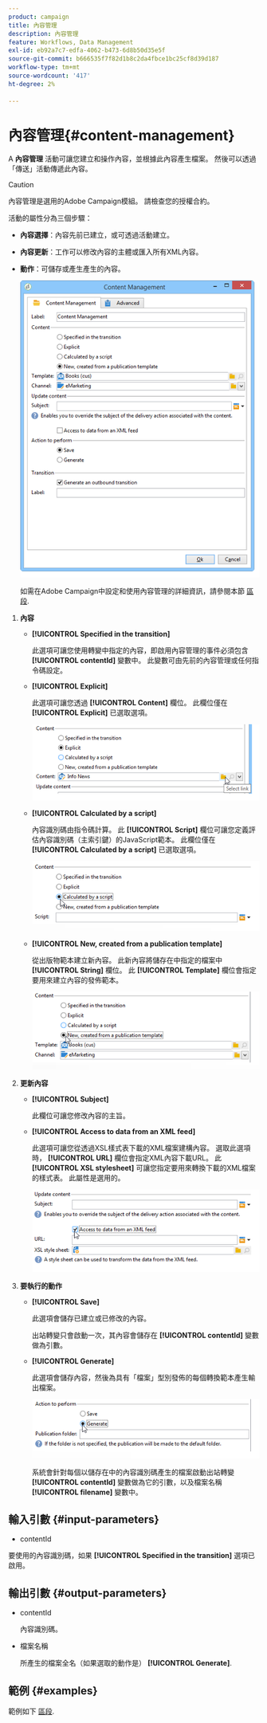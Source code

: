 ```yaml
---
product: campaign
title: 內容管理
description: 內容管理
feature: Workflows, Data Management
exl-id: eb92a7c7-edfa-4062-b473-6d8b50d35e5f
source-git-commit: b666535f7f82d1b8c2da4fbce1bc25cf8d39d187
workflow-type: tm+mt
source-wordcount: '417'
ht-degree: 2%

---
```


# 內容管理{#content-management}



A **內容管理** 活動可讓您建立和操作內容，並根據此內容產生檔案。 然後可以透過「傳送」活動傳遞此內容。

>[!CAUTION]
>
>內容管理是選用的Adobe Campaign模組。 請檢查您的授權合約。

活動的屬性分為三個步驟：

* **內容選擇**：內容先前已建立，或可透過活動建立。
* **內容更新**：工作可以修改內容的主體或匯入所有XML內容。
* **動作**：可儲存或產生產生的內容。

  ![](assets/content_mgmt_edit.png)

  如需在Adobe Campaign中設定和使用內容管理的詳細資訊，請參閱本節 [區段](../../delivery/using/about-content-management.md).

1. **內容**

   * **[!UICONTROL Specified in the transition]**

     此選項可讓您使用轉變中指定的內容，即啟用內容管理的事件必須包含 **[!UICONTROL contentId]** 變數中。 此變數可由先前的內容管理或任何指令碼設定。

   * **[!UICONTROL Explicit]**

     此選項可讓您透過 **[!UICONTROL Content]** 欄位。 此欄位僅在 **[!UICONTROL Explicit]** 已選取選項。

     ![](assets/content_mgmt_explicit.png)

   * **[!UICONTROL Calculated by a script]**

     內容識別碼由指令碼計算。 此 **[!UICONTROL Script]** 欄位可讓您定義評估內容識別碼（主索引鍵）的JavaScript範本。 此欄位僅在 **[!UICONTROL Calculated by a script]** 已選取選項。

     ![](assets/content_mgmt_script.png)

   * **[!UICONTROL New, created from a publication template]**

     從出版物範本建立新內容。 此新內容將儲存在中指定的檔案中 **[!UICONTROL String]** 欄位。 此 **[!UICONTROL Template]** 欄位會指定要用來建立內容的發佈範本。

     ![](assets/content_mgmt_new.png)

1. **更新內容**

   * **[!UICONTROL Subject]**

     此欄位可讓您修改內容的主旨。

   * **[!UICONTROL Access to data from an XML feed]**

     此選項可讓您從透過XSL樣式表下載的XML檔案建構內容。 選取此選項時， **[!UICONTROL URL]** 欄位會指定XML內容下載URL。 此 **[!UICONTROL XSL stylesheet]** 可讓您指定要用來轉換下載的XML檔案的樣式表。 此屬性是選用的。

     ![](assets/content_mgmt_xmlcontent.png)

1. **要執行的動作**

   * **[!UICONTROL Save]**

     此選項會儲存已建立或已修改的內容。

     出站轉變只會啟動一次，其內容會儲存在 **[!UICONTROL contentId]** 變數做為引數。

   * **[!UICONTROL Generate]**

     此選項會儲存內容，然後為具有「檔案」型別發佈的每個轉換範本產生輸出檔案。

     ![](assets/content_mgmt_generate.png)

     系統會針對每個以儲存在中的內容識別碼產生的檔案啟動出站轉變 **[!UICONTROL contentId]** 變數做為它的引數，以及檔案名稱 **[!UICONTROL filename]** 變數中。

## 輸入引數 {#input-parameters}

* contentId

要使用的內容識別碼，如果 **[!UICONTROL Specified in the transition]** 選項已啟用。

## 輸出引數 {#output-parameters}

* contentId

  內容識別碼。

* 檔案名稱

  所產生的檔案全名（如果選取的動作是） **[!UICONTROL Generate]**.

## 範例 {#examples}

範例如下 [區段](../../delivery/using/automating-via-workflows.md#examples).
